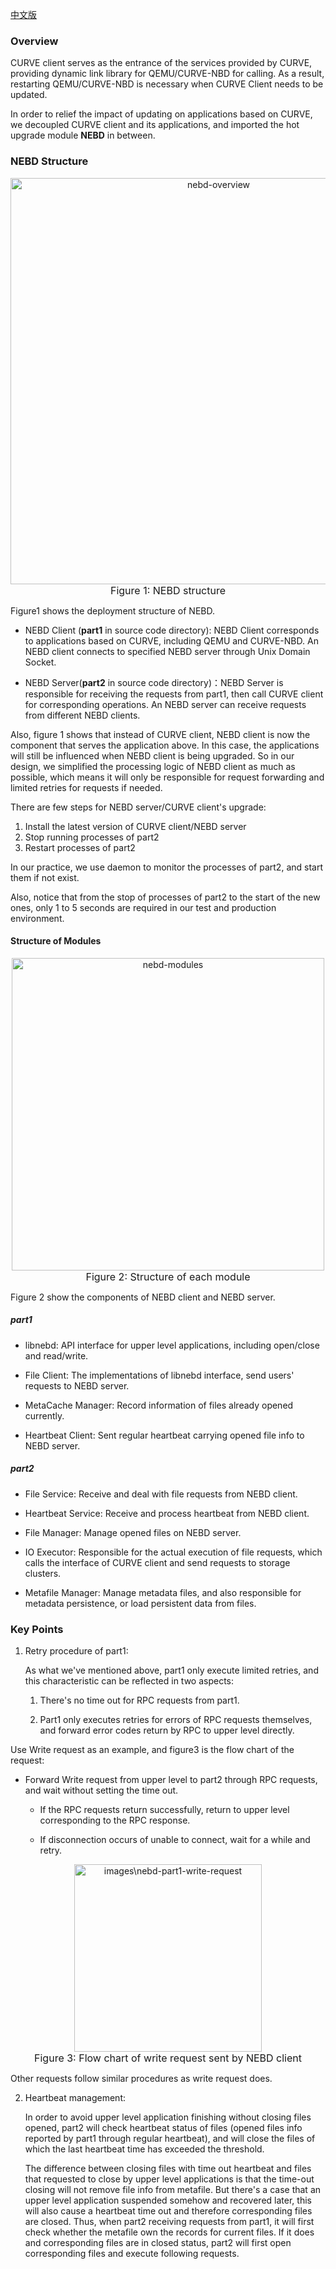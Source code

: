 [中文版](../cn/nebd.md)

### Overview

CURVE client serves as the entrance of the services provided by CURVE, providing dynamic link library for QEMU/CURVE-NBD for calling. As a result, restarting QEMU/CURVE-NBD is necessary when CURVE Client needs to be updated.

In order to relief the impact of updating on applications based on CURVE, we decoupled CURVE client and its applications, and imported the hot upgrade module **NEBD** in between.

### NEBD Structure

<p align="center">
    <img src="../images/nebd-overview.jpg" alt="nebd-overview" width="650" /><br>
    <font size=3> Figure 1: NEBD structure</font>
</p>

Figure1 shows the deployment structure of NEBD.

- NEBD Client (**part1** in source code directory): NEBD Client corresponds to applications based on CURVE, including QEMU and CURVE-NBD.  An NEBD client connects to specified NEBD server through Unix Domain Socket.

- NEBD Server(**part2** in source code directory)：NEBD Server is responsible for receiving the requests from part1, then call CURVE client for corresponding operations. An NEBD server can receive requests from different NEBD clients.


Also, figure 1 shows that instead of CURVE client, NEBD client is now the component that serves the application above. In this case, the applications will still be influenced when NEBD client is being upgraded. So in our design, we simplified the processing logic of NEBD client as much as possible, which means it will only be responsible for request forwarding and limited retries for requests if needed.

There are few steps for NEBD server/CURVE client's upgrade:

1. Install the latest version of CURVE client/NEBD server
2. Stop running processes of part2
3. Restart processes of part2


In our practice, we use daemon to monitor the processes of part2, and start them if not exist.

Also, notice that from the stop of processes of part2 to the start of the new ones, only 1 to 5 seconds are required in our test and production environment.

#### Structure of Modules

<p align="center">
    <img src="../images/nebd-modules.png" alt="nebd-modules" width="500" /><br>
    <font size=3> Figure 2: Structure of each module</font>
</p>

Figure 2 show the components of NEBD client and NEBD server.

##### part1

- libnebd: API interface for upper level applications, including open/close and read/write.

- File Client: The implementations of libnebd interface, send users' requests to NEBD server.

- MetaCache Manager: Record information of files already opened currently.

- Heartbeat Client: Sent regular heartbeat carrying opened file info to NEBD server.


##### part2

- File Service: Receive and deal with file requests from NEBD client.

- Heartbeat Service: Receive and process heartbeat from NEBD client.

- File Manager: Manage opened files on NEBD server.

- IO Executor: Responsible for the actual execution of file requests, which calls the interface of CURVE client and send requests to storage clusters.

- Metafile Manager: Manage metadata files, and also responsible for metadata persistence, or load persistent data from files.


### Key Points

1. Retry procedure of part1:

   As what we've mentioned above, part1 only execute limited retries, and this characteristic can be reflected in two aspects:

   1. There's no time out for RPC requests from part1.

   2. Part1 only executes retries for errors of RPC requests themselves, and forward error      codes return by RPC to upper level directly.


Use Write request as an example, and figure3 is the flow chart of the request:

- Forward Write request from upper level to part2 through RPC requests, and wait without setting the time out.
  
  - If the RPC requests return successfully, return to upper level corresponding to the RPC response. 
    
  - If disconnection occurs of unable to connect, wait for a while and retry.
    
<p align="center">
    <img src="../images/nebd-part1-write-request.png" alt="images\nebd-part1-write-request" width="300" /><br>
    <font size=3> Figure 3: Flow chart of write request sent by NEBD client</font>
</p>

   Other requests follow similar procedures as write request does.

2. Heartbeat management:

   In order to avoid upper level application finishing without closing files opened, part2 will check heartbeat status of files (opened files info reported by part1 through regular heartbeat), and will close the files of which the last heartbeat time has exceeded the threshold.

   The difference between closing files with time out heartbeat and files that requested to close by upper level applications is that the time-out closing will not remove file info from metafile. But there's a case that an upper level application suspended somehow and recovered later, this will also cause a heartbeat time out and therefore corresponding files are closed. Thus, when part2 receiving requests from part1, it will first check whether the metafile own the records for current files. If it does and corresponding files are in closed status, part2 will first open corresponding files and execute following requests.

